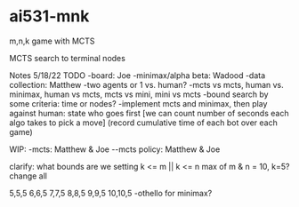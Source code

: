 # ai531-mnk
m,n,k game with MCTS

MCTS search to terminal nodes

Notes 5/18/22
TODO
-board: Joe
-minimax/alpha beta: Wadood 
-data collection: Matthew
-two agents or 1 vs. human?
-mcts vs mcts, human vs. minimax, human vs mcts, mcts vs mini, mini vs mcts
-bound search by some criteria: time or nodes? 
-implement mcts and minimax, then play against human: state who goes first [we can count number of seconds each algo takes to pick a move] (record cumulative time of each bot over each game)

WIP:
-mcts: Matthew & Joe
--mcts policy: Matthew & Joe


clarify: what bounds are we setting
  k <= m || k <= n
  max of m & n = 10, k=5?
  change all
  
  5,5,5
  6,6,5
  7,7,5
  8,8,5
  9,9,5
  10,10,5
-othello for minimax?
